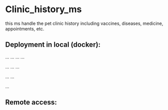 # Clinic_history_ms
this ms handle the pet clinic history including vaccines, diseases, medicine, appointments, etc.
## Deployment in local (docker):
... ... ... ...

... ... ...

... ...

...

## Remote access: